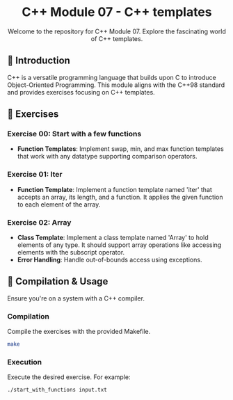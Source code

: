 
<div align='center'>

<h1>C++ Module 07 - C++ templates</h1>
<p>Welcome to the repository for C++ Module 07. Explore the fascinating world of C++ templates.</p>


</div>

## 📜 Introduction
C++ is a versatile programming language that builds upon C to introduce Object-Oriented Programming. This module aligns with the C++98 standard and provides exercises focusing on C++ templates.

## 📌 Exercises

### Exercise 00: Start with a few functions
<ul>
    <li><strong>Function Templates</strong>: Implement swap, min, and max function templates that work with any datatype supporting comparison operators.</li>
</ul>

### Exercise 01: Iter
<ul>
    <li><strong>Function Template</strong>: Implement a function template named 'iter' that accepts an array, its length, and a function. It applies the given function to each element of the array.</li>
</ul>

### Exercise 02: Array
<ul>
    <li><strong>Class Template</strong>: Implement a class template named 'Array' to hold elements of any type. It should support array operations like accessing elements with the subscript operator.</li>
    <li><strong>Error Handling</strong>: Handle out-of-bounds access using exceptions.</li>
</ul>

## 🚀 Compilation & Usage
Ensure you're on a system with a C++ compiler.

### Compilation
Compile the exercises with the provided Makefile.
```bash
make
```

### Execution
Execute the desired exercise. For example:
```bash
./start_with_functions input.txt
```

